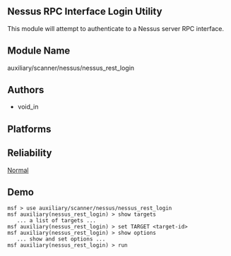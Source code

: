 ## Nessus RPC Interface Login Utility

This module will attempt to authenticate to a Nessus server 
RPC interface.


## Module Name
auxiliary/scanner/nessus/nessus_rest_login

## Authors
* void_in





## Platforms


## Reliability
[Normal](https://github.com/rapid7/metasploit-framework/wiki/Exploit-Ranking)

## Demo

```
msf > use auxiliary/scanner/nessus/nessus_rest_login
msf auxiliary(nessus_rest_login) > show targets
   ... a list of targets ...
msf auxiliary(nessus_rest_login) > set TARGET <target-id>
msf auxiliary(nessus_rest_login) > show options
   ... show and set options ...
msf auxiliary(nessus_rest_login) > run
```
    
    